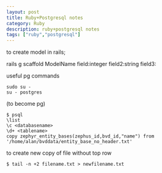 ```yaml
---
layout: post
title: Ruby+Postgresql notes
category: Ruby
description: ruby+postgresql notes
tags: ["ruby","postgresql"]
---
```


to create model in rails;

rails g scaffold ModelName field:integer field2:string field3:

useful pg commands


```
sudo su - 
su - postgres
```

(to become pg)


```
$ psql
\list
\c <databasename>
\d+ <tablename>
copy zephyr_entity_bases(zephus_id,bvd_id,"name") from '/home/alan/bvddata/entity_base_no_header.txt'
```


to create new copy of file without top row

```
$ tail -n +2 filename.txt > newfilename.txt
```
